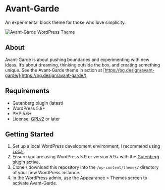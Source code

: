 # Avant-Garde

An experimental block theme for those who love simplicity.

![Avant-Garde WordPress Theme](https://user-images.githubusercontent.com/486261/155393606-d2af8bfb-cbe2-41ad-994f-74dd691afff6.jpg)

## About

Avant-Garde is about pushing boundaries and experimenting with new ideas. It’s about dreaming, thinking outside the box, and creating something unique. See the Avant-Garde theme in action at [https://bg.design/avant-garde/](https://bg.design/avant-garde/).

## Requirements

- Gutenberg plugin (latest)
- WordPress 5.9+
- PHP 5.6+
- License: [GPLv2](http://www.gnu.org/licenses/gpl-2.0.html) or later

## Getting Started

1. Set up a local WordPress development environment, I recommend using [Local](https://localwp.com/).
2. Ensure you are using WordPress 5.9 or version 5.9+ with the [Gutenberg plugin](https://wordpress.org/plugins/gutenberg/) active.
3. Clone / download this repository into the `/wp-content/themes/` directory of your new WordPress instance.
4. In the WordPress admin, use the Appearance > Themes screen to activate Avant-Garde.
